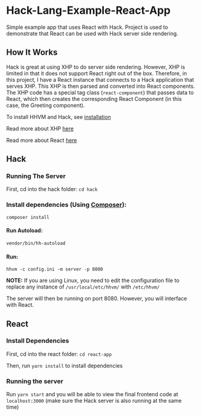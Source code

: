 # Hack-Lang-Example-React-App
 
Simple example app that uses React with Hack. Project is used to demonstrate that React can be used with Hack server side rendering. 

## How It Works

Hack is great at using XHP to do server side rendering. However, XHP is limited in that it does not support React right out of the box. Therefore, in this project, I have a React instance that connects to a Hack application that serves XHP. This XHP is then parsed and converted into React components. The XHP code has a special tag class (`react-component`) that passes data to React, which then creates the corresponding React Component (in this case, the Greeting component). 

To install HHVM and Hack, see [installation](https://docs.hhvm.com/hhvm/installation/introduction)

Read more about XHP [here](https://docs.hhvm.com/hack/XHP/introduction)

Read more about React [here](https://reactjs.org/)

## Hack

### Running The Server 

First, cd into the hack folder: `cd hack`

### Install dependencies (Using [Composer](https://getcomposer.org/)):

`composer install` 

#### Run Autoload:

`vendor/bin/hh-autoload`

#### Run:

`hhvm -c config.ini -m server -p 8080`

**NOTE:**
If you are using Linux, you need to edit the configuration file to replace any instance of `/usr/local/etc/hhvm/` with `/etc/hhvm/`

The server will then be running on port 8080. However, you will interface with React.

## React

### Install Dependencies

First, cd into the react folder: `cd react-app`

Then, run `yarn install` to install dependencies

### Running the server

Run `yarn start` and you will be able to view the final frontend code at `localhost:3000` (make sure the Hack server is also running at the same time)


